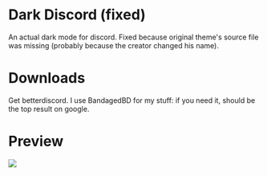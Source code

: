 
# Dark Discord (fixed)
An actual dark mode for discord. Fixed because original theme's source file was missing (probably because the creator changed his name).

# Downloads
Get betterdiscord. I use BandagedBD for my stuff: if you need it, should be the top result on google.


# Preview
<img src="https://i.imgur.com/ehSSS0U.png"/>



